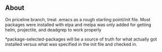 
## About
On priceline branch, treat .emacs as a rough starting point/init file.
Most packages were installed with elpa and melpa was only added for getting helm, projectile, and deadgrep to work properly

*package-selected-packages will be a source of truth for what actually got installed versus what was specified in the init file and checked in. 

